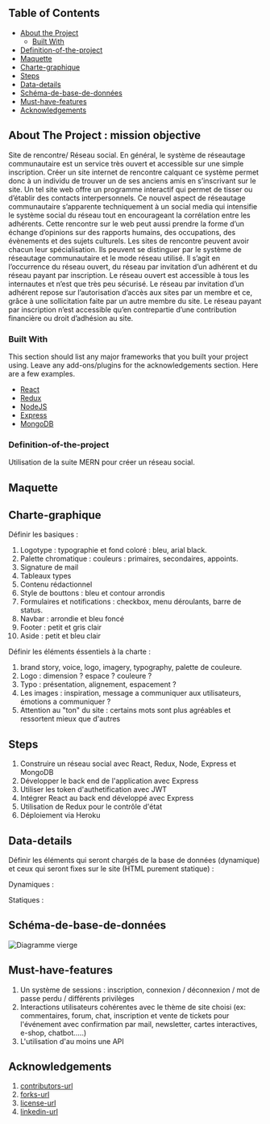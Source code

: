 <!-- TABLE OF CONTENTS -->
## Table of Contents

* [About the Project](#about-the-project)
  * [Built With](#built-with)
* [Definition-of-the-project](#Definition-of-the-project)
* [Maquette](#Maquette)
* [Charte-graphique](#Charte-graphique)
* [Steps](#Steps)
* [Data-details](#Data-details)
* [Schéma-de-base-de-données](#Schéma-de-base-de-données)
* [Must-have-features](#Must-have-features)
* [Acknowledgements](#acknowledgements)



<!-- ABOUT THE PROJECT -->
## About The Project : mission objective 

Site de rencontre/ Réseau social. 
En général, le système de réseautage communautaire est un service très ouvert et accessible sur une simple inscription. Créer un site internet de rencontre calquant ce système permet donc à un individu de trouver un de ses anciens amis en s’inscrivant sur le site. Un tel site web offre un programme interactif qui permet de tisser ou d’établir des contacts interpersonnels. Ce nouvel aspect de réseautage communautaire s’apparente techniquement à un social media qui intensifie le système social du réseau tout en encourageant la corrélation entre les adhérents. Cette rencontre sur le web peut aussi prendre la forme d’un échange d’opinions sur des rapports humains, des occupations, des évènements et des sujets culturels. Les sites de rencontre peuvent avoir chacun leur spécialisation. Ils peuvent se distinguer par le système de réseautage communautaire et le mode réseau utilisé. Il s’agit en l’occurrence du réseau ouvert, du réseau par invitation d’un adhérent et du réseau payant par inscription. Le réseau ouvert est accessible à tous les internautes et n’est que très peu sécurisé. Le réseau par invitation d’un adhérent repose sur l’autorisation d’accès aux sites par un membre et ce, grâce à une sollicitation faite par un autre membre du site. Le réseau payant par inscription n’est accessible qu’en contrepartie d’une contribution financière ou droit d’adhésion au site.


### Built With
This section should list any major frameworks that you built your project using. Leave any add-ons/plugins for the acknowledgements section. Here are a few examples.
* [React](https://reactjs.org/)
* [Redux](https://redux.js.org/)
* [NodeJS](https://nodejs.org/en/)
* [Express](https://expressjs.com/fr/starter/installing.html)
* [MongoDB](https://www.mongodb.com/cloud/atlas/lp/try2?utm_source=google&utm_campaign=gs_emea_belgium_search_brand_atlas_desktop&utm_term=mongodb%20download&utm_medium=cpc_paid_search&utm_ad=e&utm_ad_campaign_id=1718986528&gclid=Cj0KCQjwk8b7BRCaARIsAARRTL7Lojhq2tb8h2R7-O5fol5NHUN4nDBq77OUQuw7SK0Z8oR__GrvcVkaAqTLEALw_wcB)


<!-- GETTING STARTED -->

### Definition-of-the-project

Utilisation de la suite MERN pour créer un réseau social. 


## Maquette

## Charte-graphique

Définir les basiques : 

1. Logotype : typographie et fond coloré : bleu, arial black. 
2. Palette chromatique : couleurs : primaires, secondaires, appoints. 
3. Signature de mail 
4. Tableaux types 
5. Contenu rédactionnel 
6. Style de bouttons : bleu et contour arrondis 
7. Formulaires et notifications : checkbox, menu déroulants, barre de status. 
8. Navbar : arrondie et bleu foncé
9. Footer : petit et gris clair 
10. Aside : petit et bleu clair 

Définir les éléments éssentiels à la charte : 

1. brand story, voice, logo, imagery, typography, palette de couleure. 
2. Logo : dimension ? espace ? couleure ? 
3. Typo : présentation, alignement, espacement ? 
4. Les images : inspiration, message a communiquer aux utilisateurs, émotions a communiquer ? 
5. Attention au "ton" du site : certains mots sont plus agréables et ressortent mieux que d'autres 




## Steps

1. Construire un réseau social avec React, Redux, Node, Express et MongoDB
2. Développer le back end de l'application avec Express
3. Utiliser les token d'authetification avec JWT
4. Intégrer React au back end développé avec Express
5. Utilisation de Redux pour le contrôle d'état
6. Déploiement via Heroku




## Data-details

Définir les éléments qui seront chargés de la base de données (dynamique) et ceux qui seront fixes sur le site (HTML purement statique) :

Dynamiques : 

Statiques : 



## Schéma-de-base-de-données


![Diagramme vierge](https://user-images.githubusercontent.com/62712207/96141203-12385e00-0f01-11eb-8e37-6222d560ffd0.jpeg)


## Must-have-features

1. Un système de sessions : inscription, connexion / déconnexion / mot de passe perdu / différents privilèges
2. Interactions utilisateurs cohérentes avec le thème de site choisi (ex: commentaires, forum, chat, inscription et vente de tickets pour l'événement avec confirmation par mail, newsletter, cartes interactives, e-shop, chatbot.....)
3. L'utilisation d'au moins une API


<!-- ACKNOWLEDGEMENTS -->
## Acknowledgements


1. [contributors-url](https://github.com/othneildrew/Best-README-Template/graphs/contributors)
2. [forks-url](https://github.com/othneildrew/Best-README-Template/network/members)
3. [license-url](https://github.com/othneildrew/Best-README-Template/blob/master/LICENSE.txt)
4. [linkedin-url](https://linkedin.com/in/othneildrew)


